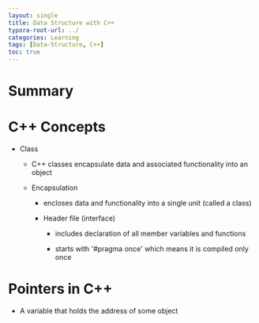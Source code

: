 ```yaml
---
layout: single
title: Data Structure with C++
typora-root-url: ../
categories: Learning
tags: [Data-Structure, C++]
toc: true
---
```


# Summary

# C++ Concepts

- Class

  - C++ classes encapsulate data and associated functionality into an object

  - Encapsulation

    - encloses data and functionality into a single unit (called a class)

    - Header file (interface)

      - includes declaration of all member variables and functions

      - starts with '#pragma once' which means it is compiled only once

        

# Pointers in C++

- A variable that holds the address of some object